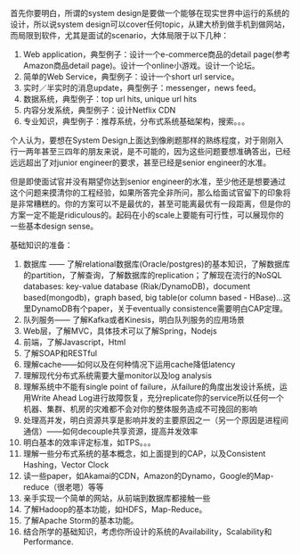 首先你要明白，所谓的system design是要做一个能够在现实世界中运行的系统的设计，所以说system design可以cover任何topic，从建大桥到做手机到做网站，而局限到软件，尤其是面试的scenario，大体局限于以下几种：

1. Web application，典型例子：设计一个e-commerce商品的detail page(参考Amazon商品detail page)。设计一个online小游戏。设计一个论坛。
2. 简单的Web Service，典型例子：设计一个short url service。
3. 实时／半实时的消息update，典型例子：messenger，news feed。
4. 数据系统，典型例子：top url hits, unique url hits
5. 内容分发系统，典型例子：设计Netflix CDN
6. 专业知识，典型例子：推荐系统，分布式系统基础架构，搜索。。。

个人认为，要想在System Design上面达到像刷题那样的熟练程度，对于刚刚入行一两年甚至三四年的朋友来说，是不可能的，因为这些问题要想准确答出，已经远远超出了对junior engineer的要求，甚至已经是senior engineer的水准。

但是即使面试官并没有期望你达到senior engineer的水准，至少他还是想要通过这个问题来摸清你的工程经验，如果所答完全非所问，那么给面试官留下的印象将是非常糟糕的。你的方案可以不是最优的，甚至可能离最优有一段距离，但是你的方案一定不能是ridiculous的。起码在小的scale上要能有可行性，可以展现你的一些基本design sense。

基础知识的准备：
1. 数据库 —— 了解relational数据库(Oracle/postgres)的基本知识，了解数据库的partition，了解查询，了解数据库的replication；了解现在流行的NoSQL databases: key-value database (Riak/DynamoDB)，document based(mongodb)，graph based, big table(or column based - HBase)...这里DynamoDB有个paper，关于eventually consistence需要明白CAP定理。
2. 队列服务—— 了解Kafka或者Kinesis，明白队列服务的应用场景
3. Web层，了解MVC，具体技术可以了解Spring，Nodejs
4. 前端，了解Javascript，Html
5. 了解SOAP和RESTful
6. 理解cache——如何以及在何种情况下运用cache降低latency
7. 理解现代分布式系统需要大量monitor以及log analysis
8. 理解系统中不能有single point of failure，从failure的角度出发设计系统，运用Write Ahead Log进行故障恢复，充分replicate你的service所以任何一个机器、集群、机房的灾难都不会对你的整体服务造成不可挽回的影响
9. 处理高并发，明白资源共享是影响并发的主要原因之一（另一个原因是进程间通信）——如何decouple共享资源，提高并发效率
10. 明白基本的效率评定标准，如TPS。。。
11. 理解一些分布式系统的基本概念，如上面提到的CAP，以及Consistent Hashing，Vector Clock
12. 读一些paper，如Akamai的CDN，Amazon的Dynamo，Google的Map-reduce（很老嗯）等等
13. 亲手实现一个简单的网站，从前端到数据库都接触一些
14. 了解Hadoop的基本功能，如HDFS，Map-Reduce。
15. 了解Apache Storm的基本功能。
16. 结合所学的基础知识，考虑你所设计的系统的Availability，Scalability和Performance.